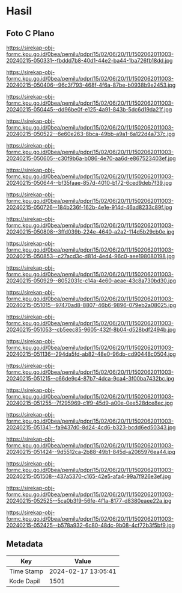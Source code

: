 # Hasil

## Foto C Plano

https://sirekap-obj-formc.kpu.go.id/0bea/pemilu/pdpr/15/02/06/20/11/1502062011003-20240215-050331--fbddd7b8-40d1-44e2-ba44-1ba726fb18dd.jpg

https://sirekap-obj-formc.kpu.go.id/0bea/pemilu/pdpr/15/02/06/20/11/1502062011003-20240215-050406--96c3f793-468f-4f6a-87be-b0938b9e2453.jpg

https://sirekap-obj-formc.kpu.go.id/0bea/pemilu/pdpr/15/02/06/20/11/1502062011003-20240215-050445--dd96be0f-e125-4a91-843b-5dc6d19da21f.jpg

https://sirekap-obj-formc.kpu.go.id/0bea/pemilu/pdpr/15/02/06/20/11/1502062011003-20240215-050522--6e60e263-8bca-49bb-a9a1-6a122d4a737c.jpg

https://sirekap-obj-formc.kpu.go.id/0bea/pemilu/pdpr/15/02/06/20/11/1502062011003-20240215-050605--c30f9b6a-b086-4e70-aa6d-e867523403ef.jpg

https://sirekap-obj-formc.kpu.go.id/0bea/pemilu/pdpr/15/02/06/20/11/1502062011003-20240215-050644--bf35faae-857d-4010-b172-6ced9deb7f39.jpg

https://sirekap-obj-formc.kpu.go.id/0bea/pemilu/pdpr/15/02/06/20/11/1502062011003-20240215-050726--184b236f-162b-4e1e-914d-46ad8233c89f.jpg

https://sirekap-obj-formc.kpu.go.id/0bea/pemilu/pdpr/15/02/06/20/11/1502062011003-20240215-050808--3ffd039b-224e-4640-a2a2-114d5b29cb0e.jpg

https://sirekap-obj-formc.kpu.go.id/0bea/pemilu/pdpr/15/02/06/20/11/1502062011003-20240215-050853--c27acd3c-d81d-4ed4-96c0-aee198080198.jpg

https://sirekap-obj-formc.kpu.go.id/0bea/pemilu/pdpr/15/02/06/20/11/1502062011003-20240215-050929--8052031c-c14a-4e60-aeae-43c8a730bd30.jpg

https://sirekap-obj-formc.kpu.go.id/0bea/pemilu/pdpr/15/02/06/20/11/1502062011003-20240215-051015--97470ad8-8807-46b6-9896-079eb2a08025.jpg

https://sirekap-obj-formc.kpu.go.id/0bea/pemilu/pdpr/15/02/06/20/11/1502062011003-20240215-051053--cb5eec85-9605-432f-8b04-d528bdf2494b.jpg

https://sirekap-obj-formc.kpu.go.id/0bea/pemilu/pdpr/15/02/06/20/11/1502062011003-20240215-051136--294da5fd-ab82-48e0-96db-cd90448c0504.jpg

https://sirekap-obj-formc.kpu.go.id/0bea/pemilu/pdpr/15/02/06/20/11/1502062011003-20240215-051215--c66de9c4-87b7-4dca-9ca4-3f00ba7432bc.jpg

https://sirekap-obj-formc.kpu.go.id/0bea/pemilu/pdpr/15/02/06/20/11/1502062011003-20240215-051255--7f295969-c1f9-45d9-a00e-0ee528dce8ec.jpg

https://sirekap-obj-formc.kpu.go.id/0bea/pemilu/pdpr/15/02/06/20/11/1502062011003-20240215-051341--fa9437d0-8d24-4cd6-b323-bcdd6ed50343.jpg

https://sirekap-obj-formc.kpu.go.id/0bea/pemilu/pdpr/15/02/06/20/11/1502062011003-20240215-051424--9d5512ca-2b88-49b1-845d-a2065976ea44.jpg

https://sirekap-obj-formc.kpu.go.id/0bea/pemilu/pdpr/15/02/06/20/11/1502062011003-20240215-051508--437a5370-c165-42e5-afa4-99a7f926e3ef.jpg

https://sirekap-obj-formc.kpu.go.id/0bea/pemilu/pdpr/15/02/06/20/11/1502062011003-20240215-052525--5ca0b3f9-56fe-4f1a-8177-d8380eaee22a.jpg

https://sirekap-obj-formc.kpu.go.id/0bea/pemilu/pdpr/15/02/06/20/11/1502062011003-20240215-052425--b578a932-6c80-48dc-9b08-4cf72b3f5bf9.jpg


## Metadata

| Key        | Value               |
| ---------- | ------------------- |
| Time Stamp | 2024-02-17 13:05:41 |
| Kode Dapil | 1501                |



